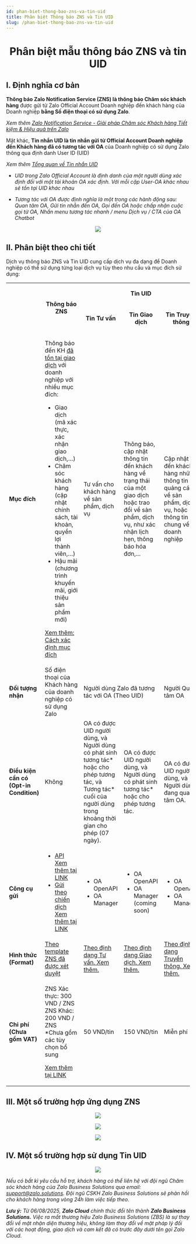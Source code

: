 ```yaml
---
id: phan-biet-thong-bao-zns-va-tin-uid
title: Phân biệt Thông báo ZNS và Tin UID
slug: /phan-biet-thong-bao-zns-va-tin-uid
---
```


# <p align="center">Phân biệt mẫu thông báo ZNS và tin UID</p>

## I. Định nghĩa cơ bản

**Thông báo Zalo Notification Service (ZNS) là thông báo Chăm sóc khách hàng** được gửi từ Zalo Official Account Doanh nghiệp đến khách hàng của Doanh nghiệp **bằng Số điện thoại có sử dụng Zalo**.

_Xem thêm_ [_Zalo Notification Service - Giải pháp Chăm sóc Khách hàng Tiết kiệm & Hiệu quả trên Zalo_](https://zalo.cloud/zns)

Mặt khác, **Tin nhắn UID là tin nhắn gửi từ Official Account Doanh nghiệp đến Khách hàng đã có tương tác với OA** của Doanh nghiệp có sử dụng Zalo thông qua định danh User ID (UID)

_Xem thêm_ [_Tổng quan về Tin nhắn UID_](https://developers.zalo.me/docs/official-account/tin-nhan/tong-quan)

- _UID trong Zalo Official Account là định danh của một người dùng xác định đối với một tài khoản OA xác định. Với mỗi cặp User-OA khác nhau sẽ tồn tại UID khác nhau_

- _Tương tác với OA được định nghĩa là một trong các hành động sau: Quan tâm OA, Gửi tin nhắn đến OA, Gọi đến OA hoặc chấp nhận cuộc gọi từ OA, Nhấn menu tương tác nhanh / menu Dịch vụ / CTA của OA Chatbot_

<p align="center">
  <img src="https://stc-oa.zdn.vn/uploads/e43edff97adce6a8a03a680c9b347642.png" />
</p>

## II. Phân biệt theo chi tiết

Dịch vụ thông báo ZNS và Tin UID cung cấp dịch vụ đa dạng để Doanh nghiệp có thể sử dụng từng loại dịch vụ tùy theo nhu cầu và mục đích sử dụng:

<div class="table">
<table>
  <tbody>
    <tr>
      <td rowspan="2">&nbsp;</td>
      <td rowspan="2">
        <p style="text-align:center;">
          <strong>Thông báo ZNS</strong>
        </p>
      </td>
      <td colspan="3">
        <p style="text-align:center;">
          <strong>Tin UID</strong>
        </p>
      </td>
    </tr>
    <tr>
      <td>
        <p style="text-align:center;">
          <strong>Tin Tư vấn</strong>
        </p>
      </td>
      <td>
        <p style="text-align:center;">
          <strong>Tin Giao dịch</strong>
        </p>
      </td>
      <td>
        <p style="text-align:center;">
          <strong>Tin Truyền thông</strong>
        </p>
      </td>
    </tr>
    <tr>
      <td>
        <strong>Mục đích</strong>
      </td>
      <td>
        <p>
          Thông báo đến KH <u>đã tồn tại giao dịch</u> với doanh nghiệp với
          nhiều mục đích:
        </p>
        <ul>
          <li>Giao dịch (mã xác thực, xác nhận giao dịch,…)</li>
          <li>
            Chăm sóc khách hàng (cập nhật chính sách, tài khoản, quyền lợi thành
            viên,…)
          </li>
          <li>Hậu mãi (chương trình khuyến mãi, giới thiệu sản phẩm mới)</li>
        </ul>
        <p>
          <a href="Thiết%20lập%20mục%20đích%20gửi%20khi%20tạo%20mẫu%20ZNS">
            Xem thêm: Cách xác định mục đích
          </a>
        </p>
      </td>
      <td>Tư vấn cho khách hàng về sản phẩm, dịch vụ</td>
      <td>
        Thông báo, cập nhật thông tin đến khách hàng về trạng thái của một giao
        dịch hoặc trao đổi về sản phẩm, dịch vụ, như xác nhận lịch hẹn, thông
        báo hóa đơn,...
      </td>
      <td>
        Cập nhật đến khách hàng những thông tin quảng cáo về sản phẩm, dịch vụ,
        hoặc thông tin chung về doanh nghiệp
      </td>
    </tr>
    <tr>
      <td>
        <strong>Đối tượng nhận</strong>
      </td>
      <td>Số điện thoại của Khách hàng của doanh nghiệp có sử dụng Zalo</td>
      <td colspan="2">Người dùng Zalo đã tương tác với OA (Theo UID)</td>
      <td>Người Quan tâm OA</td>
    </tr>
    <tr>
      <td>
        <strong>Điều kiện cần có</strong>
        <br />
        <strong>(Opt-in Condition)</strong>
      </td>
      <td>Không</td>
      <td>
        OA có được UID người dùng, và
        <br />
        Người dùng có phát sinh tương tác* hoặc cho phép tương tác, và
        <br />
        Tương tác* cuối của người dùng trong khoảng thời gian cho phép (07
        ngày).
      </td>
      <td>
        OA có được UID người dùng, và
        <br />
        Người dùng có phát sinh tương tác* hoặc cho phép tương tác.
      </td>
      <td>
        OA có được UID người dùng, và
        <br />
        Người dùng đang quan tâm OA.
      </td>
    </tr>
    <tr>
      <td>
        <strong>Công cụ gửi</strong>
      </td>
      <td>
        <ul>
          <li>
            <a
              target="_blank"
              rel="noopener noreferrer"
              href="https://developers.zalo.me/docs/zalo-notification-service/bat-dau/gioi-thieu-zalo-notification-service-api"
            >
              API
            </a>
            <br />
            <a
              target="_blank"
              rel="noopener noreferrer"
              href="https://developers.zalo.me/docs/zalo-notification-service/bat-dau/gioi-thieu-zalo-notification-service-api"
            >
              Xem thêm tại LINK
            </a>
          </li>
          <li>
            <a
              target="_blank"
              rel="noopener noreferrer"
              href="https://zalo.cloud/blog/huong-dan-su-dung-tinh-nang-gui-zns-theo-chien-dich-khong-can-thong-qua-api/pdujnyqpydqrepnq"
            >
              Gửi theo chiến dịch
            </a>
            <br />
            <a
              target="_blank"
              rel="noopener noreferrer"
              href="https://zalo.cloud/blog/huong-dan-su-dung-tinh-nang-gui-zns-theo-chien-dich-khong-can-thong-qua-api/pdujnyqpydqrepnq"
            >
              Xem thêm tại LINK
            </a>
          </li>
        </ul>
      </td>
      <td>
        <ul>
          <li>OA OpenAPI</li>
          <li>OA Manager</li>
        </ul>
      </td>
      <td>
        <ul>
          <li>OA OpenAPI</li>
          <li>OA Manager (coming soon)</li>
        </ul>
      </td>
      <td>
        <ul>
          <li>OA OpenAPI</li>
          <li>OA Manager</li>
        </ul>
      </td>
    </tr>
    <tr>
      <td>
        <strong>Hình thức (Format)</strong>
      </td>
      <td>
        <a
          target="_blank"
          rel="noopener noreferrer"
          href="https://account.zalo.cloud/tool/zns/manage/template?sort=1&amp;status=4"
        >
          Theo template ZNS đã được xét duyệt
        </a>
      </td>
      <td>
        <a
          target="_blank"
          rel="noopener noreferrer"
          href="https://stc-developers.zdn.vn/docs/v2/official-account/tin-nhan/tin-tu-van/gui-tin-tu-van-dang-van-ban"
        >
          Theo định dạng Tư vấn. Xem thêm.
        </a>
      </td>
      <td>
        <a
          target="_blank"
          rel="noopener noreferrer"
          href="https://stc-developers.zdn.vn/docs/v2/official-account/tin-nhan/tin-giao-dich/gui-tin-giao-dich"
        >
          Theo định dạng Giao dịch. Xem thêm.
        </a>
      </td>
      <td>
        <a
          target="_blank"
          rel="noopener noreferrer"
          href="https://stc-developers.zdn.vn/docs/v2/official-account/tin-nhan/tin-truyen-thong/gui-tin-truyen-thong-ca-nhan"
        >
          Theo định dạng Truyền thông. Xem thêm.
        </a>
      </td>
    </tr>
    <tr>
      <td>
        <strong>Chi phí</strong>
        <br />
        <strong>(Chưa gồm VAT)</strong>
      </td>
      <td>
        <p>
          ZNS Xác thực: 300 VND / ZNS
          <br />
          ZNS Khác: 200 VND / ZNS
          <br />
          *Chưa gồm các tùy chọn bổ sung
        </p>
        <p>
          <a
            target="_blank"
            rel="noopener noreferrer"
            href="https://zalo.cloud/zns/pricing"
          >
            Xem thêm tại LINK
          </a>
        </p>
      </td>
      <td>50 VND/tin</td>
      <td>150 VND/tin</td>
      <td>Miễn phí</td>
    </tr>
  </tbody>
</table>
</div>

## III. Một số trường hợp ứng dụng ZNS

<p align="center">
  <img src="https://stc-oa.zdn.vn/uploads/fe12844e8136aedbf9de497cb23b2280.png" />
</p>

<p align="center">
  <img src="https://stc-oa.zdn.vn/uploads/6c5f0fa13650452167552f421536c387.png" />
</p>

<p align="center">
  <img src="https://stc-oa.zdn.vn/uploads/4565c49f8bc9f5de67ba8bf4d3855105.png" />
</p>

## IV. Một số trường hợp sử dụng Tin UID

<p align="center">
  <img src="https://stc-oa.zdn.vn/uploads/39eed5a495e2580694b1aa165203f8a8.png" />
</p>

_Nếu có bất kì yêu cầu hỗ trợ, khách hàng có thể liên hệ với đội ngũ Chăm sóc khách hàng của Zalo Business Solutions qua email:_ [_support@zalo.solutions_](mailto:support@zalo.solutions)_. Đội ngũ CSKH Zalo Business Solutions sẽ phản hồi cho khách hàng trong vòng 24h làm việc tiếp theo._

_**Lưu ý:**_ _Từ 06/08/2025, **Zalo Cloud** chính thức đổi tên thành **Zalo Business Solutions.** Việc ra mắt thương hiệu Zalo Business Solutions (ZBS) là sự thay đổi về mặt nhận diện thương hiệu, không làm thay đổi về mặt pháp lý đối với các hoạt động, giao dịch và cam kết đã có trước đây dưới tên gọi Zalo Cloud._
